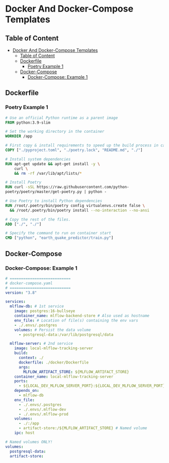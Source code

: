# Docker And Docker-Compose Templates

## Table of Content

- [Docker And Docker-Compose Templates](#docker-and-docker-compose-templates)
  - [Table of Content](#table-of-content)
  - [Dockerfile](#dockerfile)
    - [Poetry Example 1](#poetry-example-1)
  - [Docker-Compose](#docker-compose)
    - [Docker-Compose: Example 1](#docker-compose-example-1)

## Dockerfile

### Poetry Example 1

```Dockerfile
# Use an official Python runtime as a parent image
FROM python:3.9-slim

# Set the working directory in the container
WORKDIR /app

# First copy & install requirements to speed up the build process in case only the code changes.
COPY ["./pyproject.toml", "./poetry.lock", "README.md", "./"]

# Install system dependencies
RUN apt-get update && apt-get install -y \
    curl \
    && rm -rf /var/lib/apt/lists/*

# Install Poetry
RUN curl -sSL https://raw.githubusercontent.com/python-
poetry/poetry/master/get-poetry.py | python -

# Use Poetry to install Python dependencies
RUN /root/.poetry/bin/poetry config virtualenvs.create false \
  && /root/.poetry/bin/poetry install --no-interaction --no-ansi

# Copy the rest of the files.
ADD ["./", "./"]

# Specify the command to run on container start
CMD ["python", "earth_quake_predictor/train.py"]
```

## Docker-Compose

### Docker-Compose: Example 1

```yaml
# ===========================
# docker-compose.yaml
# ===========================
version: "3.8"

services:
  mlflow-db: # 1st service
    image: postgres:16-bullseye
    container_name: mlflow-backend-store # Also used as hostname
    env_file: # Location of file(s) containing the env vars
    - ./.envs/.postgres
    volumes: # Persist the data volume
      - postgresql-data:/var/lib/postgresql/data

  mlflow-server: # 2nd service
    image: local-mlflow-tracking-server
    build:
      context: ./
      dockerfile: ./docker/Dockerfile
      args:
        MLFLOW_ARTIFACT_STORE: ${MLFLOW_ARTIFACT_STORE}
    container_name: local-mlflow-tracking-server
    ports:
      - ${LOCAL_DEV_MLFLOW_SERVER_PORT}:${LOCAL_DEV_MLFLOW_SERVER_PORT}
    depends_on:
      - mlflow-db
    env_file:
      - ./.envs/.postgres
      - ./.envs/.mlflow-dev
      - ./.envs/.mlflow-prod
    volumes:
      - ./:/app
      - artifact-store:/${MLFLOW_ARTIFACT_STORE} # Named volume
    ipc: host

# Named volumes ONLY!
volumes:
  postgresql-data:
  artifact-store:
```

